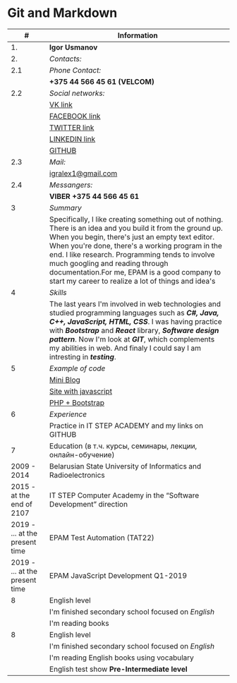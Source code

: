 # Git and Markdown
|#| Information|
|------- | ------------------------|
|1. | **Igor Usmanov**                 |
|2. | *Contacts:*                     | 
|2.1| *Phone Contact:*               |
|   | **+375 44 566 45 61 (VELCOM)**   | 
|2.2| *Social networks:*             |
|   |[VK link](https://vk.com/igralex1)|
|   |[FACEBOOK link](https://www.facebook.com/igralex1)|
|   |[TWITTER link](https://twitter.com/Igor53455141)|
|   |[LINKEDIN link](https://www.linkedin.com/in/igor-usmanov-5ab737114/)|
|   |[GITHUB](https://github.com/igralex1)|
|2.3| *Mail:* |
|   |[igralex1@gmail.com](igralex1@gmail.com)|
|2.4|*Messangers:*|
|   |**VIBER +375 44 566 45 61**|
|3  |*Summary*|
|   |Specifically, I like creating something out of nothing. There is an idea and you build it from the ground up. When you begin, there's just an empty text editor. When you're done, there's a working program in the end. I like research. Programming tends to involve much googling and reading through documentation.For me, EPAM is a good company to start my career to realize a lot of things and  idea's|
|4  |*Skills*|
|   |The last years I'm involved in web technologies and studied programming languages such as ***C#, Java, C++, JavaScript, HTML, CSS***. I was having practice with ***Bootstrap*** and ***React*** library, ***Software design pattern***. Now I'm look at ***GIT***, which complements my abilities in web.  And finaly I could say I am intresting in ***testing***.|  
|5  |*Example of code*|
|   |[Mini Blog](https://github.com/igralex1/BlogRealese)|
|   |[Site with javascript](https://github.com/igralex1/SiteWIthJS)|
|   |[PHP + Bootstrap](https://github.com/igralex1/adminkaPHPbootstrap)|
|6  |*Experience*|
|   |Practice in IT STEP ACADEMY and my links on GITHUB|
|7  |Education (в т.ч. курсы, семинары, лекции, онлайн-обучение)|
|2009 - 2014   |Belarusian State University of Informatics and Radioelectronics|
|2015 - at the end of 2107|IT STEP Computer Academy in the “Software Development” direction|
|2019 - ... at the present time| EPAM Test Automation (TAT22)|
|2019 - ... at the present time| EPAM JavaScript Development Q1-2019|
|8  |English level|
|   |I'm finished secondary school focused on *English*|
|   |I'm reading books  |
|8  |English level|
|   |I'm finished secondary school focused on *English*|
|   |I'm reading English books using vocabulary        |
|   |English test show **Pre-Intermediate level**|
